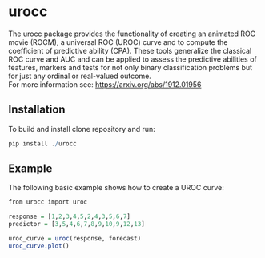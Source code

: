 <!-- README.md is generated from README.Rmd. Please edit that file -->
urocc
====

<!-- badges: start -->
<!-- badges: end -->
The urocc package provides the functionality of creating an animated ROC movie (ROCM), a universal ROC (UROC) curve and to compute the coefficient of predictive ability (CPA). These tools generalize the classical ROC curve and AUC and can be applied to assess the predictive abilities of features, markers and tests for not only binary classification problems but for just any ordinal or real-valued outcome.
<br/>
For more information see: https://arxiv.org/abs/1912.01956

Installation
------------

To build and install clone repository and run:

``` r
pip install ./urocc
```

Example
-------

The following basic example shows how to create a UROC curve:

``` r
from urocc import uroc

response = [1,2,3,4,5,2,4,3,5,6,7]
predictor = [3,5,4,6,7,8,9,10,9,12,13]

uroc_curve = uroc(response, forecast)
uroc_curve.plot()
```




